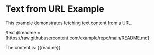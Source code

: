 # Text from URL Example

This example demonstrates fetching text content from a URL.

/text @readme = [https://raw.githubusercontent.com/example/repo/main/README.md]

The content is: {{readme}}